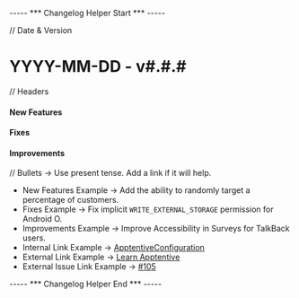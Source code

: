 
----- *** Changelog Helper Start *** -----

// Date & Version
# YYYY-MM-DD - v#.#.#

// Headers
#### New Features
#### Fixes
#### Improvements

// Bullets                    -> Use present tense. Add a link if it will help. 
* New Features Example        -> Add the ability to randomly target a percentage of customers.
* Fixes Example               -> Fix implicit `WRITE_EXTERNAL_STORAGE` permission for Android O.
* Improvements Example        -> Improve Accessibility in Surveys for TalkBack users.
* Internal Link Example       -> [ApptentiveConfiguration](apptentive-feedback/src/main/java/apptentive/com/android/feedback/ApptentiveConfiguration.kt)
* External Link Example       -> [Learn Apptentive](https://learn.apptentive.com/)
* External Issue Link Example -> [#105](https://github.com/apptentive/apptentive-android/issues/105)

----- *** Changelog Helper End *** -----  